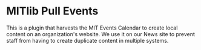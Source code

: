 # MITlib Pull Events

This is a plugin that harvests the MIT Events Calendar to create local content on an organization's website. We use it on our News site to prevent staff from having to create duplicate content in multiple systems.
